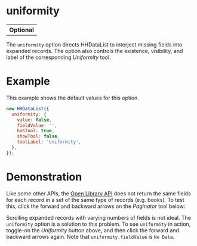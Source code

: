 # uniformity

<table class="options-table"><tr><th>Optional</th></tr></table>

The `uniformity` option directs HHDataList to interject missing fields into expanded records. The option also controls the existence, visibility, and label of the corresponding *Uniformity* tool.

# Example

This example shows the default values for this option.

``` js nonum
new HHDataList({
  uniformity: {
    value: false,
    fieldValue: '',
    hasTool: true,
    showTool: false,
    toolLabel: 'Uniformity',
  },
});
```

# Demonstration

Like some other APIs, the [Open Library API](https://openlibrary.org/developers) does not return the same fields for each record in a set of the same type of records (e.g. books). To test this, click the forward and backward arrows on the *Paginator* tool below:

<div id="datalist" class="hh-data-list mt-4"></div>
<script>
  var options = new DLWorksOptions002('datalist');
  options.expand.value = true;
  options.expand.showTool = false;
  options.queryParams.limit.default = 1;
  options.queryParams.limit.showTool = false;
  options.themeDefinition.name = 'wheatgerm';
  options.uniformity.showTool = true;
  options.uniformity.value = false;
  new HHDataList(options);
</script>

Scrolling expanded records with varying numbers of fields is not ideal. The `uniformity` option is a solution to this problem. To see `uniformity` in action, toggle-on the *Uniformity* button above, and then click the forward and backward arrows again. Note that `uniformity.fieldValue` is `No Data`.
